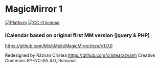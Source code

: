 # MagicMirror 1

[![Platform](https://img.shields.io/badge/platform-MagicMirror1-informational)](https://github.com/cristearazvanh/MagicMirror1)
[![CC-0 license](https://img.shields.io/badge/License-CC--4.0-blue.svg)](https://creativecommons.org/licenses/by-nd/4.0)

### iCalendar based on original first MM version (jquery & PHP)

https://github.com/MichMich/MagicMirror/tree/v1.0.0

Redesigned by Răzvan Cristea https://github.com/cristearazvanh Creative Commons BY-NC-SA 4.0, Romania.
